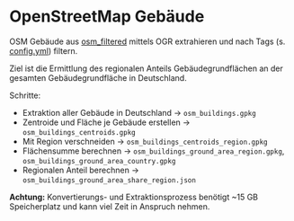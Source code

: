 # OpenStreetMap Gebäude

OSM Gebäude aus [osm_filtered](../../preprocessed/osm_filtered/dataset.md)
mittels OGR extrahieren und nach Tags (s. [config.yml](config.yml)) filtern.

Ziel ist die Ermittlung des regionalen Anteils Gebäudegrundflächen an der
gesamten Gebäudegrundfläche in Deutschland.

Schritte:
- Extraktion aller Gebäude in Deutschland -> `osm_buildings.gpkg`
- Zentroide und Fläche je Gebäude erstellen -> `osm_buildings_centroids.gpkg`
- Mit Region verschneiden -> `osm_buildings_centroids_region.gpkg`
- Flächensumme berechnen -> `osm_buildings_ground_area_region.gpkg`,
  `osm_buildings_ground_area_country.gpkg`
- Regionalen Anteil berechnen -> `osm_buildings_ground_area_share_region.json`

**Achtung:** Konvertierungs- und Extraktionsprozess benötigt ~15 GB
Speicherplatz und kann viel Zeit in Anspruch nehmen.
